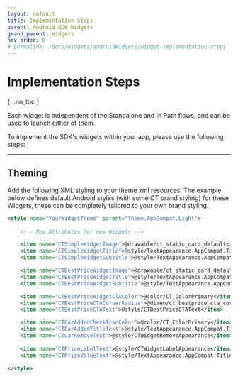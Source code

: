 ```yaml
---
layout: default
title: Implementation Steps
parent: Android SDK Widgets
grand_parent: Widgets
nav_order: 0
# permalink: /docs/widgets/androidWidgets/widget-implementation-steps
---
```


# Implementation Steps
{: .no_toc }

Each widget is independent of the Standalone and In Path flows, and can be used to launch either of them.

To implement the SDK's widgets within your app, please use the following steps:

---

## Theming 

Add the following XML styling to your theme xml resources. The example below defines default Android styles (with some CT brand styling) for these Widgets,
these can be completely tailored to your own brand styling. 

````xml
<style name="YourWidgetTheme" parent="Theme.AppCompat.Light">
          
    <!-- New Attributes for new Widgets -->

    <item name="CTSimpleWidgetImage">@drawable/ct_static_card_default</item>
    <item name="CTSimpleWidgetTitle">@style/TextAppearance.AppCompat.Title</item>
    <item name="CTSimpleWidgetSubtitle">@style/TextAppearance.AppCompat.Body1</item>

    <item name="CTBestPriceWidgetImage">@drawable/ct_static_card_default</item>
    <item name="CTBestPriceWidgetTitle">@style/TextAppearance.AppCompat.Title</item>
    <item name="CTBestPriceWidgetSubtitle">@style/TextAppearance.AppCompat.Body1</item>

    <item name="CTBestPriceWidgetCTAColor">@color/CT_ColorPrimary</item>
    <item name="CTBestPriceCTACornerRadius">@dimen/ct_bestprice_cta_corner_radius</item>
    <item name="CTBestPriceCTAText">@style/CTBestPriceCTAText</item>

    <item name="CTCarAddedCheckIconColor">@color/CT_ColorPrimary</item>
    <item name="CTCarAddedTitleText">@style/TextAppearance.AppCompat.Title</item>
    <item name="CTCarRemoveText">@style/CTWidgetRemoveAppearance</item>
    
    <item name="CTPriceLabelText">@style/CTWidgetLabelAppearance</item>
    <item name="CTPriceValueText">@style/TextAppearance.AppCompat.Title</item>
    
</style>
````